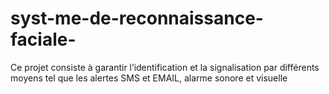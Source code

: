 # syst-me-de-reconnaissance-faciale-
 Ce projet consiste à garantir l’identification et la signalisation par différents moyens tel que les alertes SMS et EMAIL, alarme sonore et visuelle
